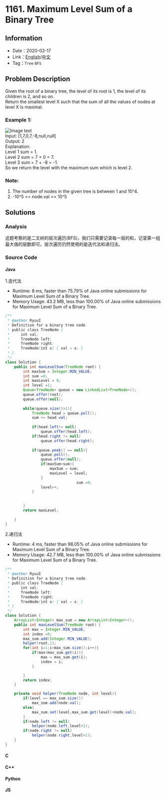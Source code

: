 # 1161. Maximum Level Sum of a Binary Tree
## Information
* Date：2020-02-17
* Link：[English](https://leetcode.com/problems/maximum-level-sum-of-a-binary-tree/)/[中文](https://leetcode-cn.com/problems/maximum-level-sum-of-a-binary-tree/)
* Tag：`Tree` `BFS`

## Problem Description
Given the root of a binary tree, the level of its root is 1, the level of its children is 2, and so on.  
Return the smallest level X such that the sum of all the values of nodes at level X is maximal.   
### Example 1:  
![Image text](https://raw.githubusercontent.com/Ryuui-tkb/LeetCode/master/img/1161_ex1.png)  
Input: [1,7,0,7,-8,null,null]  
Output: 2  
Explanation:   
Level 1 sum = 1.  
Level 2 sum = 7 + 0 = 7.  
Level 3 sum = 7 + -8 = -1.  
So we return the level with the maximum sum which is level 2.  
### Note:
1. The number of nodes in the given tree is between 1 and 10^4.
2. -10^5 <= node.val <= 10^5

## Solutions
### Analysis
这题考察的是二叉树的层次遍历(BFS)，我们只需要记录每一层的和，记录第一组最大值的层数即可。层次遍历仍然使用的是迭代法和递归法。
### Source Code
#### Java
1.迭代法
* Runtime: 8 ms, faster than 75.79% of Java online submissions for Maximum Level Sum of a Binary Tree.
* Memory Usage: 43.2 MB, less than 100.00% of Java online submissions for Maximum Level Sum of a Binary Tree.
```Java
/**
 * @author RyuuI
 * Definition for a binary tree node.
 * public class TreeNode {
 *     int val;
 *     TreeNode left;
 *     TreeNode right;
 *     TreeNode(int x) { val = x; }
 * }
 */
class Solution {
    public int maxLevelSum(TreeNode root) {
		int maxSum = Integer.MIN_VALUE;
		int sum =0;
		int maxLevel = 0;
		int level =1;
		Queue<TreeNode> queue = new LinkedList<TreeNode>();
		queue.offer(root);
		queue.offer(null);
		
		while(queue.size()>1){
			TreeNode head = queue.poll();
			sum += head.val;
			
			if(head.left!= null)
				queue.offer(head.left);
			if(head.right != null)
				queue.offer(head.right);
			
			if(queue.peek() == null){
				queue.poll();
				queue.offer(null);
				if(maxSum<sum){
					maxSum = sum;
					maxLevel = level;
				}
                                sum =0;
				level++;
			}
			
			
		}
		return maxLevel;
        
    }
}
```
2.递归法
* Runtime: 4 ms, faster than 98.05% of Java online submissions for Maximum Level Sum of a Binary Tree.
* Memory Usage: 42.7 MB, less than 100.00% of Java online submissions for Maximum Level Sum of a Binary Tree.
```Java
/**
 * @author RyuuI
 * Definition for a binary tree node.
 * public class TreeNode {
 *     int val;
 *     TreeNode left;
 *     TreeNode right;
 *     TreeNode(int x) { val = x; }
 * }
 */
class Solution {
	ArrayList<Integer> max_sum = new ArrayList<Integer>();
	public int maxLevelSum(TreeNode root) {
		int max = Integer.MIN_VALUE;
		int index =0;
		max_sum.add(Integer.MIN_VALUE);
		helper(root,1);
		for(int i=1;i<max_sum.size();i++){
			if(max<max_sum.get(i)){
				max = max_sum.get(i);
				index = i;
			}

		}
		return index;
	}

	private void helper(TreeNode node, int level){
		if(level == max_sum.size())
			max_sum.add(node.val);
		else{
			max_sum.set(level,max_sum.get(level)+node.val);
		}
		if(node.left != null)
			helper(node.left,level+1);
		if(node.right != null)
			helper(node.right,level+1);
	}
}
```
#### C
#### C++
#### Python
#### JS
